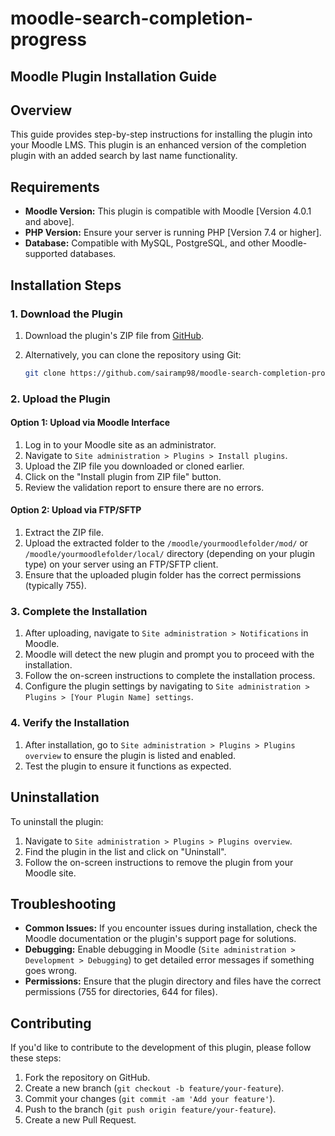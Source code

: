 # moodle-search-completion-progress

## Moodle Plugin Installation Guide

## Overview

This guide provides step-by-step instructions for installing the plugin into your Moodle LMS. This plugin is an enhanced version of the completion plugin with an added search by last name functionality.

## Requirements

- **Moodle Version:** This plugin is compatible with Moodle [Version 4.0.1 and above].
- **PHP Version:** Ensure your server is running PHP [Version 7.4 or higher].
- **Database:** Compatible with MySQL, PostgreSQL, and other Moodle-supported databases.

## Installation Steps

### 1. Download the Plugin

1. Download the plugin's ZIP file from [GitHub](https://github.com/sairamp98/moodle-search-completion-progress).
2. Alternatively, you can clone the repository using Git:

    ```bash
    git clone https://github.com/sairamp98/moodle-search-completion-progress.git
    ```

### 2. Upload the Plugin

#### Option 1: Upload via Moodle Interface

1. Log in to your Moodle site as an administrator.
2. Navigate to `Site administration > Plugins > Install plugins`.
3. Upload the ZIP file you downloaded or cloned earlier.
4. Click on the "Install plugin from ZIP file" button.
5. Review the validation report to ensure there are no errors.

#### Option 2: Upload via FTP/SFTP

1. Extract the ZIP file.
2. Upload the extracted folder to the `/moodle/yourmoodlefolder/mod/` or `/moodle/yourmoodlefolder/local/` directory (depending on your plugin type) on your server using an FTP/SFTP client.
3. Ensure that the uploaded plugin folder has the correct permissions (typically 755).

### 3. Complete the Installation

1. After uploading, navigate to `Site administration > Notifications` in Moodle.
2. Moodle will detect the new plugin and prompt you to proceed with the installation.
3. Follow the on-screen instructions to complete the installation process.
4. Configure the plugin settings by navigating to `Site administration > Plugins > [Your Plugin Name] settings`.

### 4. Verify the Installation

1. After installation, go to `Site administration > Plugins > Plugins overview` to ensure the plugin is listed and enabled.
2. Test the plugin to ensure it functions as expected.

## Uninstallation

To uninstall the plugin:

1. Navigate to `Site administration > Plugins > Plugins overview`.
2. Find the plugin in the list and click on "Uninstall".
3. Follow the on-screen instructions to remove the plugin from your Moodle site.

## Troubleshooting

- **Common Issues:** If you encounter issues during installation, check the Moodle documentation or the plugin's support page for solutions.
- **Debugging:** Enable debugging in Moodle (`Site administration > Development > Debugging`) to get detailed error messages if something goes wrong.
- **Permissions:** Ensure that the plugin directory and files have the correct permissions (755 for directories, 644 for files).

## Contributing

If you'd like to contribute to the development of this plugin, please follow these steps:

1. Fork the repository on GitHub.
2. Create a new branch (`git checkout -b feature/your-feature`).
3. Commit your changes (`git commit -am 'Add your feature'`).
4. Push to the branch (`git push origin feature/your-feature`).
5. Create a new Pull Request.
